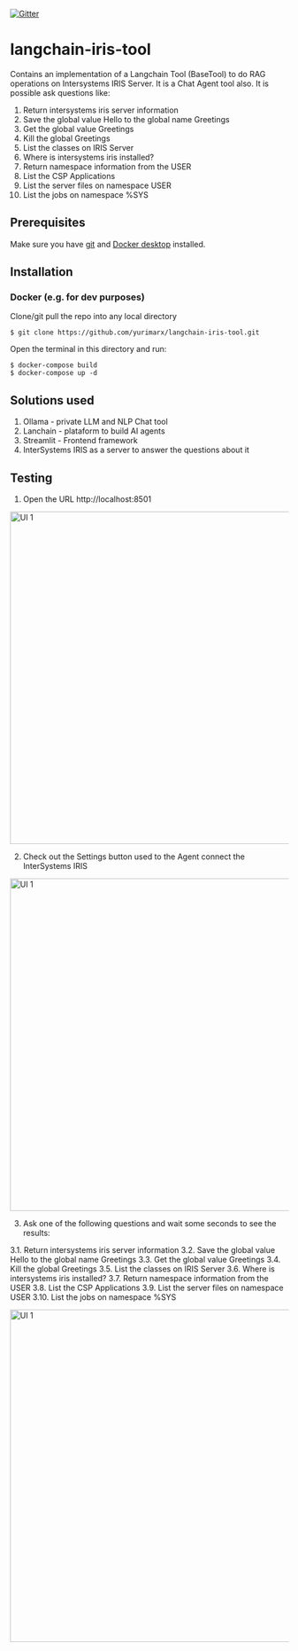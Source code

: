  [![Gitter](https://img.shields.io/badge/Available%20on-Intersystems%20Open%20Exchange-00b2a9.svg)](https://openexchange.intersystems.com/package/langchain-iris-tool)
 
# langchain-iris-tool
Contains an implementation of a Langchain Tool (BaseTool) to do RAG operations on Intersystems IRIS Server. 
It is a Chat Agent tool also. It is possible ask questions like:

1. Return intersystems iris server information
2. Save the global value Hello to the global name Greetings
3. Get the global value Greetings
4. Kill the global Greetings
5. List the classes on IRIS Server
6. Where is intersystems iris installed?
7. Return namespace information from the USER
8. List the CSP Applications
9. List the server files on namespace USER
10. List the jobs on namespace %SYS

## Prerequisites
Make sure you have [git](https://git-scm.com/book/en/v2/Getting-Started-Installing-Git) and [Docker desktop](https://www.docker.com/products/docker-desktop) installed.

## Installation

### Docker (e.g. for dev purposes)

Clone/git pull the repo into any local directory

```
$ git clone https://github.com/yurimarx/langchain-iris-tool.git
```

Open the terminal in this directory and run:

```
$ docker-compose build
$ docker-compose up -d
```

## Solutions used

1. Ollama - private LLM and NLP Chat tool
2. Lanchain - plataform to build AI agents
3. Streamlit - Frontend framework
4. InterSystems IRIS as a server to answer the questions about it

## Testing

1. Open the URL http://localhost:8501
<img width="600" alt="UI 1" src="https://github.com/yurimarx/langchain-iris-tool/blob/defa15664fe741933f98e4bddb572549097d2793/images/ui-1.png">

2. Check out the Settings button used to the Agent connect the InterSystems IRIS
<img width="600" alt="UI 1" src="https://github.com/yurimarx/langchain-iris-tool/blob/defa15664fe741933f98e4bddb572549097d2793/images/ui-1.png">

3. Ask one of the following questions and wait some seconds to see the results:

3.1. Return intersystems iris server information
3.2. Save the global value Hello to the global name Greetings
3.3. Get the global value Greetings
3.4. Kill the global Greetings
3.5. List the classes on IRIS Server
3.6. Where is intersystems iris installed?
3.7. Return namespace information from the USER
3.8. List the CSP Applications
3.9. List the server files on namespace USER
3.10. List the jobs on namespace %SYS

<img width="600" alt="UI 1" src="https://github.com/yurimarx/langchain-iris-tool/blob/defa15664fe741933f98e4bddb572549097d2793/images/ui-1.png">



